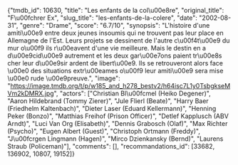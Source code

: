 {"tmdb_id": 10630, "title": "Les enfants de la col\u00e8re", "original_title": "F\u00fchrer Ex", "slug_title": "les-enfants-de-la-colere", "date": "2002-08-31", "genre": "Drame", "score": "6.7/10", "synopsis": "L'histoire d'une amiti\u00e9 entre deux jeunes insoumis qui ne trouvent pas leur place en Allemagne de l'Est. Leurs projets se dessinent de l'autre c\u00f4t\u00e9 du mur o\u00f9 ils r\u00eavent d'une vie meilleure. Mais le destin en a d\u00e9cid\u00e9 autrement et les deux gar\u00e7ons paient tr\u00e8s cher leur d\u00e9sir ardent de libert\u00e9. Ils se retrouveront alors face \u00e0 des situations extr\u00eames o\u00f9 leur amiti\u00e9 sera mise \u00e0 rude \u00e9preuve.", "image": "https://image.tmdb.org/t/p/w185_and_h278_bestv2/h64isc7L1y0TsbgkseMVm2kDMRX.jpg", "actors": ["Christian Bl\u00fcmel (Heiko Degener)", "Aaron Hildebrand (Tommy Zierer)", "Jule Flierl (Beate)", "Harry Baer (Friedhelm Kaltenbach)", "Dieter Laser (Eduard Kellermann)", "Henning Peker (Bonzo)", "Matthias Freihof (Prison Officer)", "Detlef Kapplusch (ABV Arndt)", "Luci Van Org (Elisabeth)", "Dennis Grabosch (Olaf)", "Max Richter (Psycho)", "Eugen Albert (Guest)", "Christoph Ortmann (Freddy)", "J\u00fcrgen Lingmann (Hagen)", "Mirco Dzienkansky (Bernd)", "Laurens Straub (Policeman)"], "comments": [], "recommandations_id": [33682, 136902, 10807, 19152]}